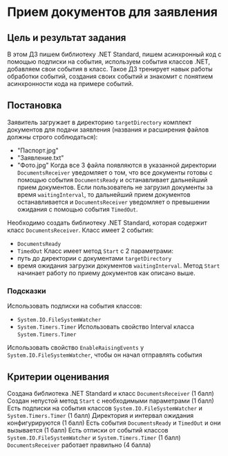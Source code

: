 # Прием документов для заявления

## Цель и результат задания
В этом ДЗ пишем библиотеку .NET Standard, пишем асинхронный код с помощью подписки на события, используем события классов .NET, добавляем свои события в класс. Такое ДЗ тренирует навык работы обработки событий, создания своих событий и знакомит с понятием асинхронности кода на примере событий.

## Постановка
Заявитель загружает в директорию `targetDirectory` комплект документов для подачи заявления (названия и расширения файлов должны строго соблюдаться):
- "Паспорт.jpg"
- "Заявление.txt"
- "Фото.jpg"
Когда все 3 файла появляются в указанной директории `DocumentsReceiver` уведомляет о том, что все документы готовы с помощью события `DocumentsReady` и останавливает дальнейший прием документов.
Если пользователь не загрузил документы за время `waitingInterval`, то дальнейший прием документов останавливается и `DocumentsReceiver` уведомляет о превышении ожидания с помощью события `TimedOut`.

Необходимо создать библиотеку .NET Standard, которая содержит класс `DocumentsReceiver`.
Класс имеет 2 события:
- `DocumentsReady`
- `TimedOut`
Класс имеет метод `Start` с 2 параметрами: 
- путь до директории с документами `targetDirectory`
- время ожидания загрузки документов `waitingInterval`. 
Метод `Start` начинает работу по приему документов как описано выше.

### Подсказки
Использовать подписки на события классов:
- `System.IO.FileSystemWatcher`
- `System.Timers.Timer`
Использовать свойство Interval класса `System.Timers.Timer`

Использовать свойство `EnableRaisingEvents` у `System.IO.FileSystemWatcher`, чтобы он начал отправлять события

## Критерии оценивания
Создана библиотека .NET Standard и класс `DocumentsReceiver`  (1 балл)
Создан непустой метод `Start` с необходимыми параметрами (1 балл)
Есть подписки на события классов `System.IO.FileSystemWatcher` и `System.Timers.Timer`  (1 балл)
Директория и интервал ожидания конфигурируются (1 балл)
Есть события `DocumentsReady` и `TimedOut` и они вызывается (1 балл)
Есть отписки от событий классов `System.IO.FileSystemWatcher` и `System.Timers.Timer`  (1 балл)
`DocumentsReceiver` работает правильно (4 балла)



